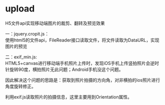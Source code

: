 # upload
H5文件api实现移动端图片的裁剪、翻转及预览效果

一：jquery.cropit.js：<br/>
使用html5的文件api，FileReader接口读取文件，将文件读取为DataURL，实现图片的预览

二：exif_min.js:<br/>
HTML5+canvas进行移动端手机照片上传时，发现iOS手机上传竖拍照片会逆时针旋转90度，横拍照片无此问题；Android手机没这个问题。

因此解决这个问题的思路是：获取到照片拍摄的方向角，对非横拍的ios照片进行角度旋转修正。

利用exif.js读取照片的拍摄信息，这里主要用到Orientation属性。

